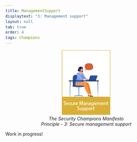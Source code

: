 ```yaml
---
title: ManagementSupport
displaytext: "3: Management support"
layout: null
tab: true
order: 4
tags: Champions
---
```

<p align="center">
  <img src="assets/images/OWASP Security Champions Manifesto icon3.png" /><br><i>The Security Champions Manifesto<br>Principle - 3: Secure management support</i>
</p>

Work in progress!